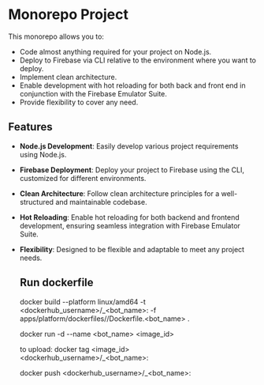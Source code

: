 # Monorepo Project

This monorepo allows you to:

- Code almost anything required for your project on Node.js.
- Deploy to Firebase via CLI relative to the environment where you want to
  deploy.
- Implement clean architecture.
- Enable development with hot reloading for both back and front end in
  conjunction with the Firebase Emulator Suite.
- Provide flexibility to cover any need.

## Features

- **Node.js Development**: Easily develop various project requirements using
  Node.js.
- **Firebase Deployment**: Deploy your project to Firebase using the CLI,
  customized for different environments.
- **Clean Architecture**: Follow clean architecture principles for a
  well-structured and maintainable codebase.
- **Hot Reloading**: Enable hot reloading for both backend and frontend
  development, ensuring seamless integration with Firebase Emulator Suite.
- **Flexibility**: Designed to be flexible and adaptable to meet any project
  needs.

  ## Run dockerfile

  docker build --platform linux/amd64 -t <dockerhub_username>/<project>_<bot_name>:<version> -f apps/platform/dockerfiles/<project>/Dockerfile.<bot_name> .
  <!-- docker build --platform linux/amd64 -t gonzandrelli3410/bring-tech_onboarding:1.0.6 -f apps/platform/dockerfiles/bring-tech/Dockerfile.onboarding . -->
  <!-- docker build --platform linux/amd64 -t gonzandrelli3410/bring-tech_tickets:1.0.1 -f apps/platform/dockerfiles/bring-tech/Dockerfile.tickets . -->
  <!-- docker build --platform linux/amd64 -t gonzandrelli3410/bring-tech_backoffice:1.0.1 -f apps/platform/dockerfiles/bring-tech/Dockerfile.backoffice . -->

  <!-- docker build --platform linux/amd64 -t gonzandrelli3410/onboarding:1.1 -f apps/platform/dockerfiles/Dockerfile.onboarding . -->
  <!-- docker tag 5cea2b72cf03 gonzandrelli3410/onboarding:1.1  -->
  <!-- docker push gonzandrelli3410/onboarding:1.1 -->



  docker run -d --name <bot_name> <image_id>

  to upload:
  docker tag <image_id> <dockerhub_username>/<project>_<bot_name>:<version>
  <!-- docker tag 010ebea561aa gonzandrelli3410/bring-tech_onboarding:1.0.6 -->
  <!-- docker tag 099603cba7dc gonzandrelli3410/bring-tech_tickets:1.0.1 -->
  <!-- docker tag 010ebea561aa gonzandrelli3410/bring-tech_backoffice:1.0.1 -->
  docker push <dockerhub_username>/<project>_<bot_name>:<version>
  <!-- docker push gonzandrelli3410/bring-tech_onboarding:1.0.6 -->
  <!-- docker push gonzandrelli3410/bring-tech_tickets:1.0 -->
  <!-- docker push gonzandrelli3410/bring-tech_backoffice:1.0 -->




<!-- docker build --platform linux/amd64 -t gonzandrelli3410/gold-hash_onboarding:1.0.9 -f apps/platform/dockerfiles/gold-hash/Dockerfile.onboarding . -->
<!-- docker build --platform linux/amd64 -t gonzandrelli3410/gold-hash_tickets:1.0.5 -f apps/platform/dockerfiles/gold-hash/Dockerfile.tickets . -->
<!-- docker build --platform linux/amd64 -t gonzandrelli3410/gold-hash_backoffice:1.0.2 -f apps/platform/dockerfiles/gold-hash/Dockerfile.backoffice . -->

<!-- docker tag 2e459add993c gonzandrelli3410/gold-hash_onboarding:1.0.9 -->
<!-- docker tag ec8399c95a8d gonzandrelli3410/gold-hash_tickets:1.0.5 -->
<!-- docker tag db3634ccb5ee gonzandrelli3410/gold-hash_backoffice:1.0.2 -->

<!-- docker push gonzandrelli3410/gold-hash_onboarding:1.0.9 -->
<!-- docker push gonzandrelli3410/gold-hash_tickets:1.0.5 -->
<!-- docker push gonzandrelli3410/gold-hash_backoffice:1.0.2 -->